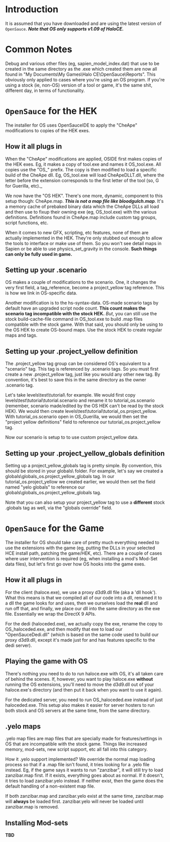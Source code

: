 

# Introduction #

It is assumed that you have downloaded and are using the latest version of `OpenSauce`. _**Note that OS only supports v1.09 of HaloCE.**_

# Common Notes #

Debug and various other files (eg, sapien\_model\_index.dat) that use to be created in the same directory as the .exe which created them are now all found in "My Documents\My Games\Halo CE\OpenSauce\Reports\". This obviously only applied to cases where you're using an OS program. If you're using a stock (ie, non-OS) version of a tool or game, it's the same shit, different day, in terms of functionality.


# `OpenSauce` for the HEK #

The installer for OS uses OpenSauceIDE to apply the "CheApe" modifications to copies of the HEK exes.

## How it all plugs in ##
When the "CheApe" modifications are applied, OSIDE first makes copies of the HEK exes. Eg, it makes a copy of tool.exe and names it OS\_tool.exe. All copies use the "OS_" prefix. The copy is then modified to load a specific build of the CheApe dll. Eg, OS\_tool.exe will load CheApeDLLT.dll, where the letter before the extension corresponds to the first letter of the tool (so, G for Guerilla, etc)._

We now have the "OS HEK". There's one more, dynamic, component to this setup though: CheApe.map. _**This is not a map file like bloodgulch.map**_. It's a memory cache of prebaked binary data which the CheApe DLLs all load and then use to fixup their owning exe (eg, OS\_tool.exe) with the various definitions. Definitions found in CheApe.map include custom tag groups, script functions, etc.

When it comes to new GFX, scripting, etc features, none of them are actually implemented in the HEK. They're only stubbed out enough to allow the tools to interface or make use of them. So you won't see detail maps in Sapien or be able to use physics\_set\_gravity in the console. **Such things can only be fully used in game.**

## Setting up your .scenario ##

OS makes a couple of modifications to the scenario. One, it changes the very first field, a tag\_reference, become a project\_yellow tag reference. This is how we link in OS-specific data.

Another modification is to the hs-syntax-data. OS-made scenario tags by default have an upgraded script node count. **This count makes the scenario tag incompatible with the stock HEK.** _But_, you can still use the stock build-cache-file command in OS\_tool.exe to build .map files compatible with the stock game. With that said, you should only be using to the OS HEK to create OS-bound maps. Use the stock HEK to create regular maps and tags.

## Setting up your .project\_yellow definition ##

The .project\_yellow tag group can be considered OS's equivalent to a "scenario" tag. This tag is referenced by .scenario tags. So you must first create a new .project\_yellow tag, just like you would any other new tag. By convention, it's best to save this in the same directory as the owner .scenario tag.

Let's take levels\test\tutorial\ for example. We would first copy levels\test\tutorial\tutorial.scenario and rename it to tutorial\_os.scenario (remember, scenario made/edited by the OS HEK can't be read by the stock HEK). We would then create levels\test\tutorial\tutorial\_os.project\_yellow. With tutorial\_os.scenario open in OS\_Guerilla, we would then set the "project yellow definitions" field to reference our tutorial\_os.project\_yellow tag.

Now our scenario is setup to to use custom project\_yellow data.

## Setting up your .project\_yellow\_globals definition ##

Setting up a project\_yellow\_globals tag is pretty simple. By convention, this should be stored in your globals\ folder. For example, let's say we created a globals\globals\_os.project\_yellow\_globals tag. In our tutorial\_os.project\_yellow we created earlier, we would then set the field named "yelo globals" to reference our globals\globals\_os.project\_yellow\_globals tag.

Note that you can also setup your project\_yellow tag to use a **different** stock .globals tag as well, via the "globals override" field.


# `OpenSauce` for the Game #

The installer for OS should take care of pretty much everything needed to use the extensions with the game (eg, putting the DLLs in your selected HCE install path, patching the game/HEK, etc). There are a couple of cases where user intervention is required (eg, when installing a mod's Mod-Set data files), but let's first go over how OS hooks into the game exes.

## How it all plugs in ##
For the client (haloce.exe), we use a proxy d3d9.dll file (aka a 'dll hook'). What this means is that we compiled all of our code into a dll, renamed it to a dll the game looks for and uses, then we ourselves load the **real** dll and run off that, and finally, we place our dll into the same directory as the exe file. Essentially we wrap the DirectX 9 APIs.

For the dedi (haloceded.exe), we actually copy the exe, rename the copy to OS\_haloceded.exe, and then modify that exe to load our "OpenSauceDedi.dll" (which is based on the same code used to build our proxy d3d9.dll, except it's made just for and has features specific to the dedi server).

## Playing the game with OS ##
There's nothing you need to do to run haloce.exe with OS, it's all taken care of behind the scenes. If, however, you want to play haloce.exe **without** running the OS extensions, you'll need to move the d3d9.dll out of your haloce.exe's directory (and then put it back when you want to use it again).

For the dedicated server, you need to run OS\_haloceded.exe instead of just haloceded.exe. This setup also makes it easier for server hosters to run both stock and OS servers at the same time, from the same directory.

## .yelo maps ##
.yelo map files are map files that are specially made for features/settings in OS that are incompatible with the stock game. Things like increased memory, mod-sets, new script support, etc all fall into this category.

How it .yelo support implemented? We override the normal map loading process so that if a .map file isn't found, it tries looking for a .yelo file instead. Eg, if the game says it wants to run "zanzibar", it will still try to load zanzibar.map first. If it exists, everything goes about as normal. If it doesn't, it tries to load zanzibar.yelo instead. If neither exist, then the game does the default handling of a non-existent map file.

If both zanzibar.map and zanzibar.yelo exist at the same time, zanzibar.map will **always** be loaded first. zanzibar.yelo will never be loaded until zanzibar.map is removed.

## Installing Mod-sets ##
**TBD**